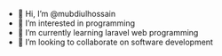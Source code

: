 - 👋 Hi, I’m @mubdiulhossain
- 👀 I’m interested in programming
- 🌱 I’m currently learning laravel web programming
- 💞️ I’m looking to collaborate on software development

<!---
mubdiulhossain/mubdiulhossain is a ✨ special ✨ repository because its `README.md` (this file) appears on your GitHub profile.
You can click the Preview link to take a look at your changes.
--->
